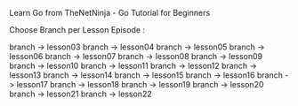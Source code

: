 Learn Go from TheNetNinja - Go Tutorial for Beginners

Choose Branch per Lesson Episode :

branch -> lesson03 
branch -> lesson04 
branch -> lesson05 
branch -> lesson06 
branch -> lesson07 
branch -> lesson08 
branch -> lesson09 
branch -> lesson10 
branch -> lesson11 
branch -> lesson12 
branch -> lesson13 
branch -> lesson14 
branch -> lesson15 
branch -> lesson16 
branch -> lesson17 
branch -> lesson18 
branch -> lesson19 
branch -> lesson20 
branch -> lesson21 
branch -> lesson22 

